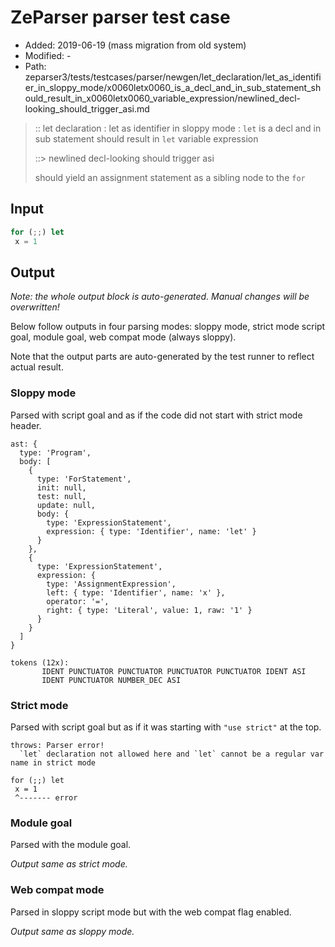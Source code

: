# ZeParser parser test case

- Added: 2019-06-19 (mass migration from old system)
- Modified: -
- Path: zeparser3/tests/testcases/parser/newgen/let_declaration/let_as_identifier_in_sloppy_mode/x0060letx0060_is_a_decl_and_in_sub_statement_should_result_in_x0060letx0060_variable_expression/newlined_decl-looking_should_trigger_asi.md

> :: let declaration : let as identifier in sloppy mode : `let` is a decl and in sub statement should result in `let` variable expression
>
> ::> newlined decl-looking should trigger asi
>
> should yield an assignment statement as a sibling node to the `for`

## Input

`````js
for (;;) let 
 x = 1
`````

## Output

_Note: the whole output block is auto-generated. Manual changes will be overwritten!_

Below follow outputs in four parsing modes: sloppy mode, strict mode script goal, module goal, web compat mode (always sloppy).

Note that the output parts are auto-generated by the test runner to reflect actual result.

### Sloppy mode

Parsed with script goal and as if the code did not start with strict mode header.

`````
ast: {
  type: 'Program',
  body: [
    {
      type: 'ForStatement',
      init: null,
      test: null,
      update: null,
      body: {
        type: 'ExpressionStatement',
        expression: { type: 'Identifier', name: 'let' }
      }
    },
    {
      type: 'ExpressionStatement',
      expression: {
        type: 'AssignmentExpression',
        left: { type: 'Identifier', name: 'x' },
        operator: '=',
        right: { type: 'Literal', value: 1, raw: '1' }
      }
    }
  ]
}

tokens (12x):
       IDENT PUNCTUATOR PUNCTUATOR PUNCTUATOR PUNCTUATOR IDENT ASI
       IDENT PUNCTUATOR NUMBER_DEC ASI
`````

### Strict mode

Parsed with script goal but as if it was starting with `"use strict"` at the top.

`````
throws: Parser error!
  `let` declaration not allowed here and `let` cannot be a regular var name in strict mode

for (;;) let 
 x = 1
 ^------- error
`````


### Module goal

Parsed with the module goal.

_Output same as strict mode._

### Web compat mode

Parsed in sloppy script mode but with the web compat flag enabled.

_Output same as sloppy mode._
